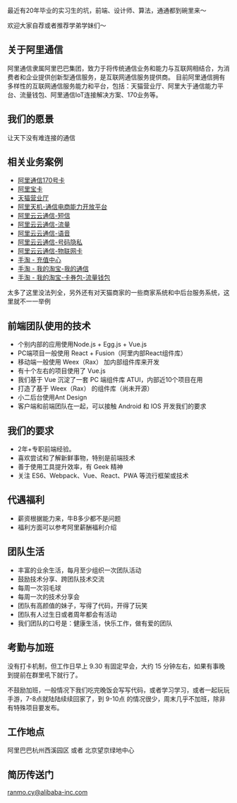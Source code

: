 最近有20年毕业的实习生的坑，前端、设计师、算法，通通都到碗里来～

欢迎大家自荐或者推荐学弟学妹们～

## 关于阿里通信

阿里通信隶属阿里巴巴集团，致力于将传统通信业务和能力与互联网相结合，为消费者和企业提供创新型通信服务，是互联网通信服务提供商。 目前阿里通信拥有多样性的互联网通信服务能力和平台，包括：天猫营业厅、阿里大于通信能力平台、流量钱包、阿里通信IoT连接解决方案、170业务等。

## 我们的愿景

让天下没有难连接的通信

## 相关业务案例

- [阿里通信170号卡](https://aliqin.tmall.com/)
- [阿里宝卡](https://m.10010.com/scaffold-show/Alicard?subSource=myalicom_more&channel=02&acm=lb-zebra-269123-2530386.1003.4.2228627&scm=1003.4.lb-zebra-269123-2530386.OTHER_15148242203599_2228627)
- [天猫营业厅](https://wt.tmall.com/)
- [阿里天机-通信电商能力开放平台](https://alitj.tmall.com/)
- [阿里云云通信-短信](https://www.aliyun.com/product/sms)
- [阿里云云通信-流量](https://www.aliyun.com/product/cdps)
- [阿里云云通信-语音](https://www.aliyun.com/product/vms)
- [阿里云云通信-号码隐私](https://www.aliyun.com/product/pls)
- [阿里云云通信-物联网卡](https://www.aliyun.com/product/olddyiot)
- [手淘 - 充值中心](https://market.m.taobao.com/apps/recharge/home/home.html?wh_weex=true)
- [手淘 - 我的淘宝-我的通信](https://market.m.taobao.com/apps/market/ucenter/index.html?wh_weex=true)
- [手淘 - 我的淘宝-卡券包-流量钱包](https://market.m.taobao.com/apps/market/flowwallet/index.html?wh_weex=true&subSource=myalicom_more&acm=lb-zebra-269123-2530386.1003.4.2228627&scm=1003.4.lb-zebra-269123-2530386.OTHER_15049427889402_2228627)

太多了这里没法列全，另外还有对天猫商家的一些商家系统和中后台服务系统，这里就不一一举例

## 前端团队使用的技术

- 个别内部的应用使用Node.js + Egg.js + Vue.js
- PC端项目一般使用 React + Fusion（阿里内部React组件库）
- 移动端一般使用 Weex（Rax） 加内部组件库来开发
- 有十个左右的项目使用了 Vue.js
- 我们基于 Vue 沉淀了一套 PC 端组件库 ATUI，内部近10个项目在用
- 打造了基于 Weex（Rax） 的组件库（尚未开源）
- 小二后台使用Ant Design
- 客户端和前端团队在一起，可以接触 Android 和 IOS 开发我们的要求

## 我们的要求

- 2年+专职前端经验。
- 喜欢尝试和了解新鲜事物，特别是前端技术
- 善于使用工具提升效率，有 Geek 精神
- 关注 ES6、Webpack、Vue、React、PWA 等流行框架或技术

## 代遇福利

- 薪资根据能力来，牛B多少都不是问题
- 福利方面可以参考阿里薪酬福利介绍

## 团队生活
- 丰富的业余生活，每月至少组织一次团队活动
- 鼓励技术分享、跨团队技术交流
- 每周一次羽毛球
- 每周一次的技术分享会
- 团队有高颜值的妹子，写得了代码，开得了玩笑
- 团队有人过生日或者周年都会有活动
- 我们团队的口号是：健康生活，快乐工作，做有爱的团队

## 考勤与加班

没有打卡机制，但工作日早上 9.30 有固定早会，大约 15 分钟左右，如果有事晚到提前在群里吼下就行了。

不鼓励加班，一般情况下我们吃完晚饭会写写代码，或者学习学习，或者一起玩玩手游，7-8点就陆陆续续回家了，到 9-10点 的情况很少，周末几乎不加班，除非有特殊项目要发布。


## 工作地点

阿里巴巴杭州西溪园区 或者 北京望京绿地中心

## 简历传送门

[ranmo.cy@alibaba-inc.com](mailto:ranmo.cy@alibaba-inc.com)
